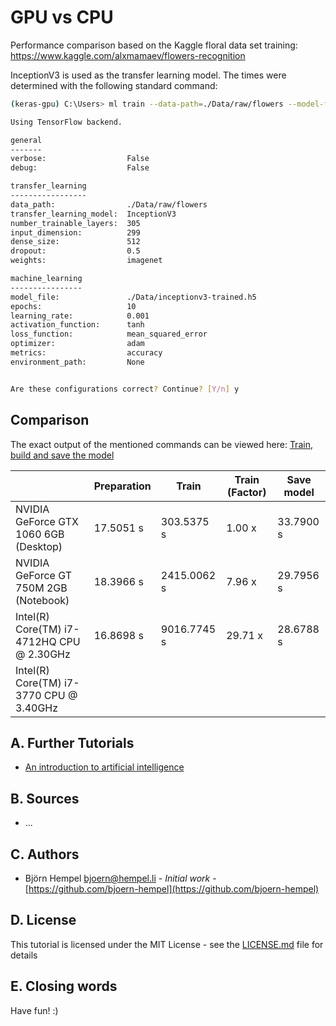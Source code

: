 # GPU vs CPU

Performance comparison based on the Kaggle floral data set training: https://www.kaggle.com/alxmamaev/flowers-recognition

InceptionV3 is used as the transfer learning model. The times were determined with the following standard command:

```bash
(keras-gpu) C:\Users> ml train --data-path=./Data/raw/flowers --model-file=./Data/inceptionv3-trained.h5

Using TensorFlow backend.

general
-------
verbose:                  False
debug:                    False

transfer_learning
-----------------
data_path:                ./Data/raw/flowers
transfer_learning_model:  InceptionV3
number_trainable_layers:  305
input_dimension:          299
dense_size:               512
dropout:                  0.5
weights:                  imagenet

machine_learning
----------------
model_file:               ./Data/inceptionv3-trained.h5
epochs:                   10
learning_rate:            0.001
activation_function:      tanh
loss_function:            mean_squared_error
optimizer:                adam
metrics:                  accuracy
environment_path:         None


Are these configurations correct? Continue? [Y/n] y
```

## Comparison

The exact output of the mentioned commands can be viewed here: [Train, build and save the model](/markdown/image-classifier/train-build-save.md)

|                                           | Preparation | Train       | Train (Factor) | Save model |
|-------------------------------------------|-------------|-------------|----------------|------------|
| NVIDIA GeForce GTX 1060 6GB (Desktop)     | 17.5051 s   | 303.5375 s  |  1.00 x        | 33.7900 s  |
| NVIDIA GeForce GT 750M 2GB (Notebook)     | 18.3966 s   | 2415.0062 s |  7.96 x        | 29.7956 s  |
| Intel(R) Core(TM) i7-4712HQ CPU @ 2.30GHz | 16.8698 s   | 9016.7745 s | 29.71 x        | 28.6788 s  |
| Intel(R) Core(TM) i7-3770 CPU @ 3.40GHz   |             |             |                |            |

## A. Further Tutorials

* [An introduction to artificial intelligence](https://github.com/friends-of-ai/an-introduction-to-artificial-intelligence)

## B. Sources

* ...

## C. Authors

* Björn Hempel <bjoern@hempel.li> - _Initial work_ - [https://github.com/bjoern-hempel](https://github.com/bjoern-hempel)

## D. License

This tutorial is licensed under the MIT License - see the [LICENSE.md](/LICENSE.md) file for details

## E. Closing words

Have fun! :)


